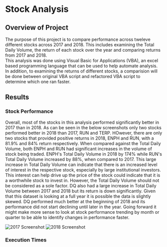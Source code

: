 # Stock Analysis

## Overview of Project 
The purpose of this project is to compare performance across tweleve different stocks across 2017 and 2018. This includes examining the Total Daily Volume, the return of each stock over the year and comparing returns from 2017 and 2018.   
This analysis was done using Visual Basic for Applications (VBA), an excel based programming language that can be used to help automate analysis. In addition, to examining the returns of different stocks, a comparision will be done between original VBA script and refactored VBA script to determine which one ran faster. 

## Results
### Stock Performance
Overall, most of the stocks in this analysis performed significantly better in 2017 than in 2018. As can be seen in the below screenshots only two stocks performed better in 2018 than 2017, RUN and TERP. HOwever, there are only two stocks that provided positive returns in 2018, ENPH and RUN, with a 81.9% and 84% return respectively. When compared against the Total Daily Volume, both ENPH and RUN had significant increases in the volume of stock being traded. ENPH's Total Daily Volume in 2018  by 174% while RUN's Total Daily Volume increased by 88%, when compared to 2017. This large increase in Total Daily Volume can indicate that there is an increased level of interest in the respective stock, especially by large institutional investors. This interest can help drive up the price of the stock could indicate that it is a worthwhile stock to invest in. However, the Total Daily Volume should not be considered as a sole factor. DQ also had a large increase in Total Daily Volume between 2017 and 2018 but its return is down significantly. Given that this dataset is looking at a full year it is possible the data is slightly skewed. DQ performed much better at the beginning of 2018 and its performance did not start declining until later in the year. Going forward it might make more sense to look at stock performance trending by month or quarter to be able to identify changes in performance faster. 


![2017 Screenshot](https://user-images.githubusercontent.com/91712554/138568317-e222b64b-317e-458a-ae36-778161dd755a.png)        ![2018 Screenshot](https://user-images.githubusercontent.com/91712554/138568320-db2b4f4e-f605-4d42-8d62-c6679b0d128a.png)

### Execution Times


